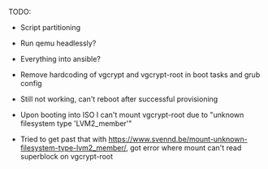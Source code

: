 TODO:

- Script partitioning
- Run qemu headlessly?
- Everything into ansible?
- Remove hardcoding of vgcrypt and vgcrypt-root in boot tasks and grub config

- Still not working, can't reboot after successful provisioning
- Upon booting into ISO I can't mount vgcrypt-root due to "unknown filesystem type 'LVM2_member'"
- Tried to get past that with https://www.svennd.be/mount-unknown-filesystem-type-lvm2_member/, got error where mount can't read superblock on vgcrypt-root
